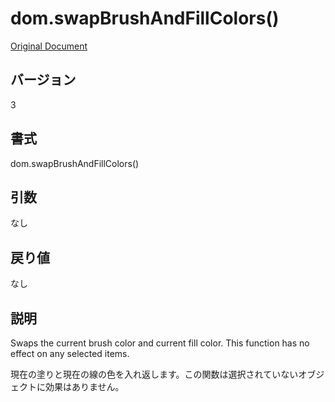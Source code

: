# dom.swapBrushAndFillColors()

[Original Document](http://help.adobe.com/en_US/fireworks/cs/extend/WS5b3ccc516d4fbf351e63e3d1183c94856c-7870.html)

## バージョン

3

## 書式

dom.swapBrushAndFillColors()

## 引数

なし

## 戻り値

なし

## 説明

Swaps the current brush color and current fill color. This function has no effect on any selected items.

現在の塗りと現在の線の色を入れ返します。この関数は選択されていないオブジェクトに効果はありません。
